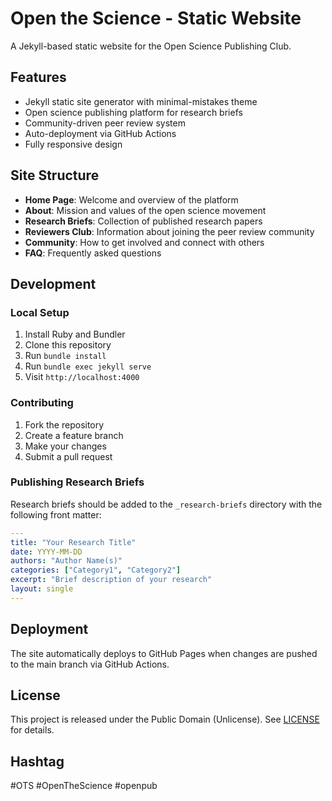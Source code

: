 # Open the Science - Static Website

A Jekyll-based static website for the Open Science Publishing Club.

## Features

- Jekyll static site generator with minimal-mistakes theme
- Open science publishing platform for research briefs
- Community-driven peer review system
- Auto-deployment via GitHub Actions
- Fully responsive design

## Site Structure

- **Home Page**: Welcome and overview of the platform
- **About**: Mission and values of the open science movement
- **Research Briefs**: Collection of published research papers
- **Reviewers Club**: Information about joining the peer review community
- **Community**: How to get involved and connect with others
- **FAQ**: Frequently asked questions

## Development

### Local Setup

1. Install Ruby and Bundler
2. Clone this repository
3. Run `bundle install`
4. Run `bundle exec jekyll serve`
5. Visit `http://localhost:4000`

### Contributing

1. Fork the repository
2. Create a feature branch
3. Make your changes
4. Submit a pull request

### Publishing Research Briefs

Research briefs should be added to the `_research-briefs` directory with the following front matter:

```yaml
---
title: "Your Research Title"
date: YYYY-MM-DD
authors: "Author Name(s)"
categories: ["Category1", "Category2"]
excerpt: "Brief description of your research"
layout: single
---
```

## Deployment

The site automatically deploys to GitHub Pages when changes are pushed to the main branch via GitHub Actions.

## License

This project is released under the Public Domain (Unlicense). See [LICENSE](LICENSE) for details.

## Hashtag

#OTS #OpenTheScience #openpub
